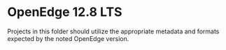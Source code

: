 # OpenEdge 12.8 LTS #

Projects in this folder should utilize the appropriate metadata and formats expected by the noted OpenEdge version.